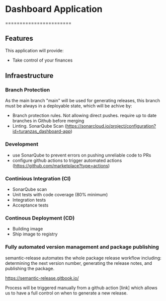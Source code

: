 # Dashboard Application
=======================

## Features

This application will provide:
- Take control of your finances

## Infraestructure

### Branch Protection

As the main branch "main" will be used for generating releases, this branch must be always in a deployable state, which will be achive by:
- Branch protection rules. Not allowing direct pushes. require up to date branches in Github before merging
- Linting. SonarQube Scan (https://sonarcloud.io/project/configuration?id=turanzas_dashboard-app)

### Development
- use SonarQube to prevent errors on pushing unreliable code to PRs
- configure github actions to trigger automated actions (https://github.com/marketplace?type=actions)

### Continious Integration (CI)
- SonarQube scan
- Unit tests with code coverage (80% minimum)
- Integration tests
- Acceptance tests

### Continous Deployment (CD)
- Building image
- Ship image to registry

### Fully automated version management and package publishing

semantic-release automates the whole package release workflow including: determining the next version number, generating the release notes, and publishing the package.

https://semantic-release.gitbook.io/

Process will be triggered manually from a github action [link] which allows us to have a full control on when to generate a new release.
